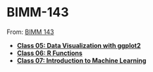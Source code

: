 # BIMM-143

From: [BIMM 143](https://bioboot.github.io/bimm143_S23/)

- **[Class 05: Data Visualization with ggplot2](https://github.com/ajcagle8/BIMM-143/blob/main/class05.rmd)**
- **[Class 06: R Functions](https://github.com/ajcagle8/BIMM-143/blob/main/Lab%206/bimm143_hw6.Rmd)**
- **[Class 07: Introduction to Machine Learning](https://github.com/ajcagle8/BIMM-143/blob/main/Lab%207/Lab%207.qmd)**
